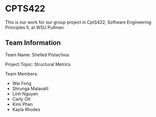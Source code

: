 # CPTS422

This is our work for our group project in CptS422, Software Engineering Principles II, at WSU Pullman

## Team Information
Team Name: Shelled Pistachios

Project Topic: Structural Metrics

Team Members: 
* Wai Fong
* Shrunga Malavalli
* Linh Nguyen
* Carly Ott
* Kimi Phan
* Kayla Rhodes
